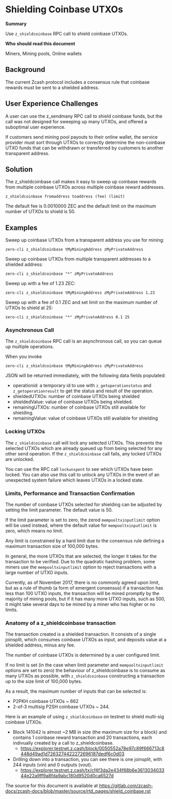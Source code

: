 # Shielding Coinbase UTXOs

**Summary**

Use `z_shieldcoinbase` RPC call to shield coinbase UTXOs.

**Who should read this document**

Miners, Mining pools, Online wallets

## Background

The current Zcash protocol includes a consensus rule that coinbase rewards must be sent to a shielded address.

## User Experience Challenges

A user can use the z_sendmany RPC call to shield coinbase funds, but the call was not designed for sweeping up many UTXOs, and offered a suboptimal user experience.

If customers send mining pool payouts to their online wallet, the service provider must sort through UTXOs to correctly determine the non-coinbase UTXO funds that can be withdrawn or transferred by customers to another transparent address.

## Solution

The z_shieldcoinbase call makes it easy to sweep up coinbase rewards from multiple coinbase UTXOs across multiple coinbase reward addresses.

    z_shieldcoinbase fromaddress toaddress (fee) (limit)

The default fee is 0.0010000 ZEC and the default limit on the maximum number of UTXOs to shield is 50.

## Examples

Sweep up coinbase UTXOs from a transparent address you use for mining:

    zero-cli z_shieldcoinbase tMyMiningAddress zMyPrivateAddress

Sweep up coinbase UTXOs from multiple transparent addresses to a shielded address:

    zero-cli z_shieldcoinbase "*" zMyPrivateAddress

Sweep up with a fee of 1.23 ZEC:

    zero-cli z_shieldcoinbase tMyMiningAddress zMyPrivateAddress 1.23

Sweep up with a fee of 0.1 ZEC and set limit on the maximum number of UTXOs to shield at 25:

    zero-cli z_shieldcoinbase "*" zMyPrivateAddress 0.1 25

### Asynchronous Call

The `z_shieldcoinbase` RPC call is an asynchronous call, so you can queue up multiple operations.

When you invoke

    zero-cli z_shieldcoinbase tMyMiningAddress zMyPrivateAddress

JSON will be returned immediately, with the following data fields populated:

- operationid: a temporary id to use with `z_getoperationstatus` and `z_getoperationresult` to get the status and result of the operation.
- shieldedUTXOs: number of coinbase UTXOs being shielded
- shieldedValue: value of coinbase UTXOs being shielded.
- remainingUTXOs: number of coinbase UTXOs still available for shielding.
- remainingValue: value of coinbase UTXOs still available for shielding

### Locking UTXOs

The `z_shieldcoinbase` call will lock any selected UTXOs. This prevents the selected UTXOs which are already queued up from being selected for any other send operation.  If the `z_shieldcoinbase` call fails, any locked UTXOs are unlocked.

You can use the RPC call `lockunspent` to see which UTXOs have been locked.  You can also use this call to unlock any UTXOs in the event of an unexpected system failure which leaves UTXOs in a locked state.

### Limits, Performance and Transaction Confirmation

The number of coinbase UTXOs selected for shielding can be adjusted by setting the limit parameter. The default value is 50.

If the limit parameter is set to zero, the zerod `mempooltxinputlimit` option will be used instead, where the default value for `mempooltxinputlimit` is zero, which means no limit.

Any limit is constrained by a hard limit due to the consensus rule defining a maximum transaction size of 100,000 bytes.

In general, the more UTXOs that are selected, the longer it takes for the transaction to be verified.  Due to the quadratic hashing problem, some miners use the `mempooltxinputlimit` option to reject transactions with a large number of UTXO inputs.

Currently, as of November 2017, there is no commonly agreed upon limit, but as a rule of thumb (a form of emergent consensus) if a transaction has less than 100 UTXO inputs, the transaction will be mined promptly by the majority of mining pools, but if it has many more UTXO inputs, such as 500, it might take several days to be mined by a miner who has higher or no limits.

### Anatomy of a z_shieldcoinbase transaction

The transaction created is a shielded transaction.  It consists of a single joinsplit, which consumes coinbase UTXOs as input, and deposits value at a shielded address, minus any fee.

The number of coinbase UTXOs is determined by a user configured limit.

If no limit is set (in the case when limit parameter and `mempooltxinputlimit` options are set to zero) the behaviour of z_shieldcoinbase is to consume as many UTXOs as possible, with `z_shieldcoinbase` constructing a transaction up to the size limit of 100,000 bytes.

As a result, the maximum number of inputs that can be selected is:

- P2PKH coinbase UTXOs ~ 662
- 2-of-3 multisig P2SH coinbase UTXOs ~ 244.

Here is an example of using `z_shieldcoinbase` on testnet to shield multi-sig coinbase UTXOs.

- Block 141042 is almost ~2 MB in size (the maximum size for a block) and contains 1 coinbase reward transaction and 20 transactions, each indivually created by a call to z_shieldcoinbase.
  - https://explorer.testnet.z.cash/block/0050552a78e97c89f666713c8448d49ad1d7263274422272696187dedf6c0d03
- Drilling down into a transaction, you can see there is one joinsplit, with 244 inputs (vin) and 0 outputs (vout).
  - https://explorer.testnet.z.cash/tx/cf4f3da2e434f68b6e361303403344e22a9ff9a8fda9abc180d9520d0ca6527d


The source for this document is available at https://gitlab.com/zcash-docs/zcash-docs/blob/master/source/rtd_pages/shield_coinbase.rst
